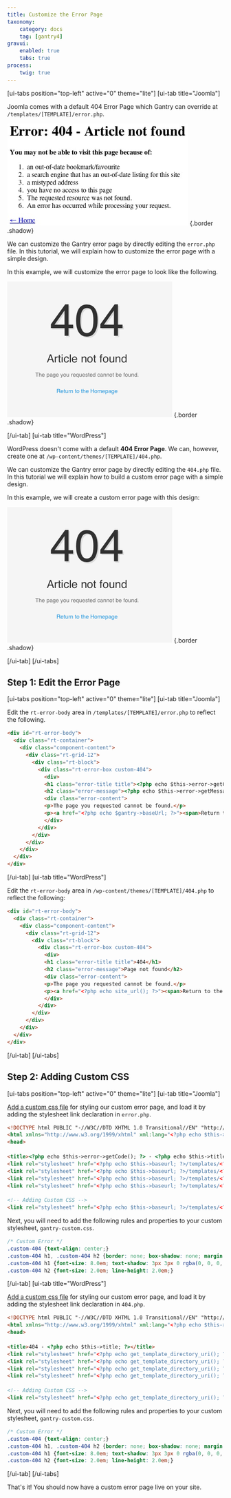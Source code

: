 ```yaml
---
title: Customize the Error Page
taxonomy:
    category: docs
    tag: [gantry4]
gravui:
    enabled: true
    tabs: true
process:
    twig: true
---
```


[ui-tabs position="top-left" active="0" theme="lite"]
[ui-tab title="Joomla"]

Joomla comes with a default 404 Error Page which Gantry can override at `/templates/[TEMPLATE]/error.php`.

![](default-404.jpg)  {.border .shadow}

We can customize the Gantry error page by directly editing the `error.php` file. In this tutorial, we will explain how to customize the error page with a simple design.

In this example, we will customize the error page to look like the following.

![](custom-404.jpg)  {.border .shadow}

[/ui-tab]
[ui-tab title="WordPress"]

WordPress doesn't come with a default **404 Error Page**. We can, however, create one at `/wp-content/themes/[TEMPLATE]/404.php`.

We can customize the Gantry error page by directly editing the `404.php` file. In this tutorial we will explain how to build a custom error page with a simple design.

In this example, we will create a custom error page with this design:

![](custom-404_wp.jpg)  {.border .shadow}

[/ui-tab]
[/ui-tabs]

Step 1: Edit the Error Page
---------------------------

[ui-tabs position="top-left" active="0" theme="lite"]
[ui-tab title="Joomla"]

Edit the `rt-error-body` area in `/templates/[TEMPLATE]/error.php` to reflect the following.

```html
<div id="rt-error-body">
  <div class="rt-container">
    <div class="component-content">
      <div class="rt-grid-12">
        <div class="rt-block">
          <div class="rt-error-box custom-404">
            <div>
            <h1 class="error-title title"><?php echo $this->error->getCode(); ?></h1>
            <h2 class="error-message"><?php echo $this->error->getMessage(); ?></h2>
            <div class="error-content">
            <p>The page you requested cannot be found.</p>
            <p><a href="<?php echo $gantry->baseUrl; ?>"><span>Return to the Homepage</span></a></p>
            </div>
          </div>
        </div>
      </div>
    </div>
  </div>
</div>
```

[/ui-tab]
[ui-tab title="WordPress"]

Edit the `rt-error-body` area in `/wp-content/themes/[TEMPLATE]/404.php` to reflect the following:

```html
<div id="rt-error-body">
  <div class="rt-container">
    <div class="component-content">
      <div class="rt-grid-12">
        <div class="rt-block">
          <div class="rt-error-box custom-404">
            <div>
            <h1 class="error-title title">404</h1>
            <h2 class="error-message">Page not found</h2>
            <div class="error-content">
            <p>The page you requested cannot be found.</p>
            <p><a href="<?php echo site_url(); ?>"><span>Return to the Homepage</span></a></p>
            </div>
          </div>
        </div>
      </div>
    </div>
  </div>
</div>
```

[/ui-tab]
[/ui-tabs]

Step 2: Adding Custom CSS
-------------------------

[ui-tabs position="top-left" active="0" theme="lite"]
[ui-tab title="Joomla"]

[Add a custom css file](../adding-a-custom-stylesheet) for styling our custom error page, and load it by adding the stylesheet link declaration in `error.php`.

```html
<!DOCTYPE html PUBLIC "-//W3C//DTD XHTML 1.0 Transitional//EN" "http://www.w3.org/TR/xhtml1/DTD/xhtml1-transitional.dtd">
<html xmlns="http://www.w3.org/1999/xhtml" xml:lang="<?php echo $this->language; ?>" lang="<?php echo $this->language; ?>" dir="<?php echo $this->direction; ?>">
<head>

<title><?php echo $this->error->getCode(); ?> - <?php echo $this->title; ?></title>
<link rel="stylesheet" href="<?php echo $this->baseurl; ?>/templates/<?php echo $this->template; ?>/css/gantry-compiled.css" type="text/css" />
<link rel="stylesheet" href="<?php echo $this->baseurl; ?>/templates/<?php echo $this->template; ?>/css/fusionmenu.css" type="text/css" />
<link rel="stylesheet" href="<?php echo $this->baseurl; ?>/templates/<?php echo $this->template; ?>/css/typography.css" type="text/css" />
<link rel="stylesheet" href="<?php echo $this->baseurl; ?>/templates/<?php echo $this->template; ?>/css/font-awesome.css" type="text/css" />

<!-- Adding Custom CSS -->
<link rel="stylesheet" href="<?php echo $this->baseurl; ?>/templates/<?php echo $this->template; ?>/css/gantry-custom.css" type="text/css" />
```

Next, you will need to add the following rules and properties to your custom stylesheet, `gantry-custom.css`.

```css
/* Custom Error */
.custom-404 {text-align: center;}
.custom-404 h1, .custom-404 h2 {border: none; box-shadow: none; margin: 0; padding: 0;}
.custom-404 h1 {font-size: 8.0em; text-shadow: 3px 3px 0 rgba(0, 0, 0, 0.1);}
.custom-404 h2 {font-size: 2.0em; line-height: 2.0em;}
```

[/ui-tab]
[ui-tab title="WordPress"]

[Add a custom css file](../adding-a-custom-stylesheet) for styling our custom error page, and load it by adding the stylesheet link declaration in `404.php`.

```html
<!DOCTYPE html PUBLIC "-//W3C//DTD XHTML 1.0 Transitional//EN" "http://www.w3.org/TR/xhtml1/DTD/xhtml1-transitional.dtd">
<html xmlns="http://www.w3.org/1999/xhtml" xml:lang="<?php echo $this->language; ?>" lang="<?php echo $this->language; ?>" dir="<?php echo $this->direction; ?>">
<head>

<title>404 - <?php echo $this->title; ?></title>
<link rel="stylesheet" href="<?php echo get_template_directory_uri(); ?>/css/gantry-compiled.css" type="text/css" />
<link rel="stylesheet" href="<?php echo get_template_directory_uri(); ?>/css/fusionmenu.css" type="text/css" />
<link rel="stylesheet" href="<?php echo get_template_directory_uri(); ?>/css/typography.css" type="text/css" />
<link rel="stylesheet" href="<?php echo get_template_directory_uri(); ?>/css/font-awesome.css" type="text/css" />

<!-- Adding Custom CSS -->
<link rel="stylesheet" href="<?php echo get_template_directory_uri(); ?>/css/gantry-custom.css" type="text/css" />
```

Next, you will need to add the following rules and properties to your custom stylesheet, `gantry-custom.css`.

```css
/* Custom Error */
.custom-404 {text-align: center;}
.custom-404 h1, .custom-404 h2 {border: none; box-shadow: none; margin: 0; padding: 0;}
.custom-404 h1 {font-size: 8.0em; text-shadow: 3px 3px 0 rgba(0, 0, 0, 0.1);}
.custom-404 h2 {font-size: 2.0em; line-height: 2.0em;}
```

[/ui-tab]
[/ui-tabs]

That's it! You should now have a custom error page live on your site.

